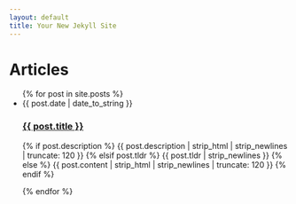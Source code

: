 ```yaml
---
layout: default
title: Your New Jekyll Site
---
```


<div id="articles">
  <h1>Articles</h1>
  <ul class="posts noList">
    {% for post in site.posts %}
      <li>
      	<span class="date">{{ post.date | date_to_string }}</span>
      	<h3><a href="{{ post.url }}">{{ post.title }}</a></h3>
      	<p class="description">
      	    {% if post.description %}
      	        {{ post.description  | strip_html | strip_newlines | truncate: 120 }}
            {% elsif post.tldr %}
                {{ post.tldr | strip_newlines }}
            {% else %}
                {{ post.content | strip_html | strip_newlines | truncate: 120 }}
            {% endif %}
        </p>
      </li>
    {% endfor %}
  </ul>
</div>